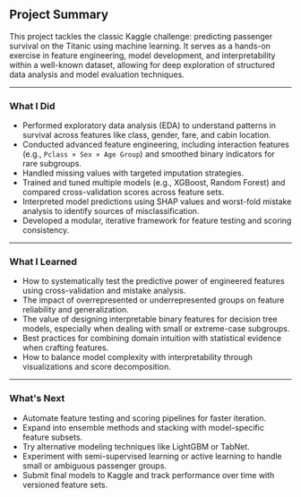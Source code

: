 ## Project Summary

This project tackles the classic Kaggle challenge: predicting passenger survival on the Titanic using machine learning. It serves as a hands-on exercise in feature engineering, model development, and interpretability within a well-known dataset, allowing for deep exploration of structured data analysis and model evaluation techniques.

---

### What I Did

- Performed exploratory data analysis (EDA) to understand patterns in survival across features like class, gender, fare, and cabin location.
- Conducted advanced feature engineering, including interaction features (e.g., `Pclass × Sex × Age Group`) and smoothed binary indicators for rare subgroups.
- Handled missing values with targeted imputation strategies.
- Trained and tuned multiple models (e.g., XGBoost, Random Forest) and compared cross-validation scores across feature sets.
- Interpreted model predictions using SHAP values and worst-fold mistake analysis to identify sources of misclassification.
- Developed a modular, iterative framework for feature testing and scoring consistency.

---

### What I Learned

- How to systematically test the predictive power of engineered features using cross-validation and mistake analysis.
- The impact of overrepresented or underrepresented groups on feature reliability and generalization.
- The value of designing interpretable binary features for decision tree models, especially when dealing with small or extreme-case subgroups.
- Best practices for combining domain intuition with statistical evidence when crafting features.
- How to balance model complexity with interpretability through visualizations and score decomposition.

---

### What's Next

- Automate feature testing and scoring pipelines for faster iteration.
- Expand into ensemble methods and stacking with model-specific feature subsets.
- Try alternative modeling techniques like LightGBM or TabNet.
- Experiment with semi-supervised learning or active learning to handle small or ambiguous passenger groups.
- Submit final models to Kaggle and track performance over time with versioned feature sets.
